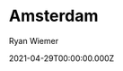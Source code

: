 ---
title: Amsterdam
github: https://github.com/ryanwiemer/gatsby-theme-amsterdam
demo: https://amsterdam.netlify.app/
license: MIT
author: Ryan Wiemer
author_link: ''
author_twitter: ryanwiemer
date: 2021-04-29T00:00:00.000Z
ssg:
  - Gatsby
cms:
  - NetlifyCMS
css: null
category: null
description: A Gatsby theme for artists, photographers and other creative folks.
draft: true
publish_date: '2019-07-24T06:20:23Z'
update_date: '2021-12-03T06:00:11Z'
github_star: 135
github_fork: 34
---